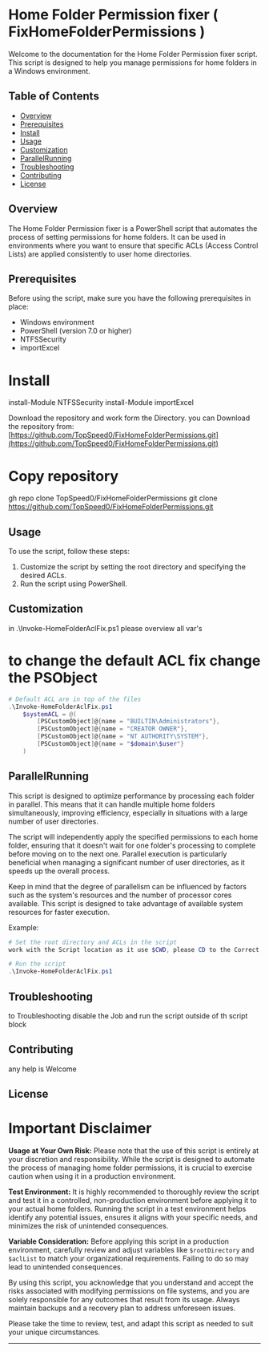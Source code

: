 # Home Folder Permission fixer ( FixHomeFolderPermissions )

Welcome to the documentation for the Home Folder Permission fixer script. This script is designed to help you manage permissions for home folders in a Windows environment.

## Table of Contents
- [Overview](#overview)
- [Prerequisites](#prerequisites)
- [Install](#Install)
- [Usage](#usage)
- [Customization](#customization)
- [ParallelRunning](#ParallelRunning)
- [Troubleshooting](#troubleshooting)
- [Contributing](#contributing)
- [License](#license)

## Overview
The Home Folder Permission fixer is a PowerShell script that automates the process of setting permissions for home folders. It can be used in environments where you want to ensure that specific ACLs (Access Control Lists) are applied consistently to user home directories.

## Prerequisites
Before using the script, make sure you have the following prerequisites in place:

- Windows environment
- PowerShell (version 7.0 or higher)
- NTFSSecurity
- importExcel

# Install
install-Module NTFSSecurity
install-Module importExcel

Download the repository and work form the Directory.
you can Download the repository from: [https://github.com/TopSpeed0/FixHomeFolderPermissions.git](https://github.com/TopSpeed0/FixHomeFolderPermissions.git)

# Copy repository
gh repo clone TopSpeed0/FixHomeFolderPermissions
git clone https://github.com/TopSpeed0/FixHomeFolderPermissions.git

## Usage
To use the script, follow these steps:

1. Customize the script by setting the root directory and specifying the desired ACLs.
2. Run the script using PowerShell.

## Customization

in .\Invoke-HomeFolderAclFix.ps1
please overview all var's

# to change the default ACL fix change the PSObject
```powershell
# Default ACL are in top of the files
.\Invoke-HomeFolderAclFix.ps1
    $systemACL = @(
        [PSCustomObject]@{name = "BUILTIN\Administrators"},
        [PSCustomObject]@{name = "CREATOR OWNER"},
        [PSCustomObject]@{name = "NT AUTHORITY\SYSTEM"},
        [PSCustomObject]@{name = "$domain\$user"}
    )
```
## ParallelRunning

This script is designed to optimize performance by processing each folder in parallel. This means that it can handle multiple home folders simultaneously, improving efficiency, especially in situations with a large number of user directories.

The script will independently apply the specified permissions to each home folder, ensuring that it doesn't wait for one folder's processing to complete before moving on to the next one. Parallel execution is particularly beneficial when managing a significant number of user directories, as it speeds up the overall process.

Keep in mind that the degree of parallelism can be influenced by factors such as the system's resources and the number of processor cores available. This script is designed to take advantage of available system resources for faster execution.

Example:

```powershell
# Set the root directory and ACLs in the script
work with the Script location as it use $CWD, please CD to the Correct folder or set it in the script

# Run the script
.\Invoke-HomeFolderAclFix.ps1
```
## Troubleshooting
to Troubleshooting disable the Job and run the script outside of th script block

## Contributing
any help is Welcome

## License
# Important Disclaimer

**Usage at Your Own Risk:** Please note that the use of this script is entirely at your discretion and responsibility. While the script is designed to automate the process of managing home folder permissions, it is crucial to exercise caution when using it in a production environment.

**Test Environment:** It is highly recommended to thoroughly review the script and test it in a controlled, non-production environment before applying it to your actual home folders. Running the script in a test environment helps identify any potential issues, ensures it aligns with your specific needs, and minimizes the risk of unintended consequences.

**Variable Consideration:** Before applying this script in a production environment, carefully review and adjust variables like `$rootDirectory` and `$aclList` to match your organizational requirements. Failing to do so may lead to unintended consequences.

By using this script, you acknowledge that you understand and accept the risks associated with modifying permissions on file systems, and you are solely responsible for any outcomes that result from its usage. Always maintain backups and a recovery plan to address unforeseen issues.

Please take the time to review, test, and adapt this script as needed to suit your unique circumstances.

---


